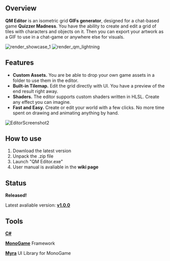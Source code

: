 ## Overview
**QM Editor** is an isometric grid **GIFs generator**, designed for a chat-based game **Quizzer Madness**.
You have the ability to create and edit a grid of tiles with characters and objects on it.
Then you can export your artwork as a GIF to use in a chat-game or anywhere else for visuals.

![render_showcase_1](https://github.com/user-attachments/assets/7e0d309b-2a31-478f-b744-6aef6a8ff3c5)
![render_qm_lightning](https://github.com/user-attachments/assets/d571536e-ca7d-428d-847f-a0e7c0b08ee4)

## Features
* **Custom Assets.** You are be able to drop your own game assets in a folder to use them in the editor.
* **Built-in Tilemap.** Edit the grid directly with UI. You have a preview of the end result right away.
* **Shaders.** The editor supports custom shaders written in HLSL. Create any effect you can imagine.
* **Fast and Easy.** Create or edit your world with a few clicks. No more time spent on drawing and animating anything by hand.

![EditorScreenshot2](https://github.com/user-attachments/assets/6ea85dab-d2b7-4279-823d-e79a673fd6a7)

## How to use
1. Download the latest version
2. Unpack the .zip file
3. Launch "QM Editor.exe"
4. User manual is avaliable in the **wiki page**

## Status
**Released!**

Latest avaliable version: **[v1.0.0](https://github.com/SteelArg/QM-Editor/releases/tag/v1.0.0-lts)**

## Tools
**[C#](https://dotnet.microsoft.com/)**

**[MonoGame](https://monogame.net/)** Framework

**[Myra](https://github.com/rds1983/Myra)** UI Library for MonoGame
